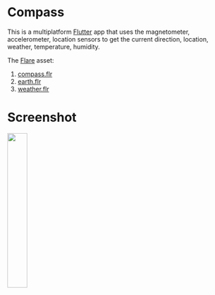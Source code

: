 # Compass
This is a multiplatform [Flutter](https://www.flutter.dev) app that uses the magnetometer, accelerometer, location sensors to get the current direction, location, weather, temperature, humidity.

The [Flare](https://www.2dimensions.com) asset:  
1. [compass.flr](https://www.2dimensions.com/a/markhu/files/flare/compass2b/preview)  
2. [earth.flr](https://www.2dimensions.com/a/markhu/files/flare/earth-2-1/preview)  
3. [weather.flr](https://www.2dimensions.com/a/markhu/files/flare/weather-2/preview)  

# Screenshot
<img src="icon/screenshot3.gif" width="30%" />
